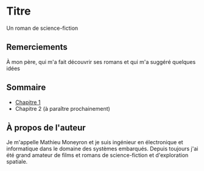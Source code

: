 # Titre

Un roman de science-fiction 

## Remerciements

À mon père, qui m'a fait découvrir ses romans et qui m'a suggéré quelques idées

## Sommaire

- [Chapitre 1](Chapitre_01.md)
- Chapitre 2 (à paraître prochainement)

## À propos de l'auteur

Je m'appelle Mathieu Moneyron et je suis ingénieur en électronique et informatique dans le domaine des systèmes embarqués.
Depuis toujours j'ai été grand amateur de films et romans de science-fiction et d'exploration spatiale.
